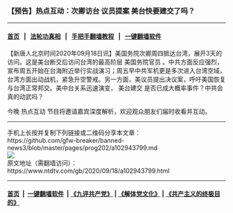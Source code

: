 ### 【预告】热点互动：次卿访台 议员提案 美台快要建交了吗？
------------------------

#### [首页](https://github.com/gfw-breaker/banned-news3/blob/master/README.md) &nbsp;&nbsp;|&nbsp;&nbsp; [法轮功真相](https://github.com/begood0513/basic/blob/master/README.md)  &nbsp;&nbsp;|&nbsp;&nbsp; [手把手翻墙教程](https://github.com/gfw-breaker/guides/wiki)  &nbsp;&nbsp;|&nbsp;&nbsp; [一键翻墙软件](https://github.com/gfw-breaker/nogfw/blob/master/README.md)  



<div><div class="post_content" itemprop="articleBody">
 <p>
  【新唐人北京时间2020年09月18日讯】美国务院次卿周四抵达台湾，展开3天的访问。这是美台断交后访问台湾的最高阶层
  <ok href="https://www.ntdtv.com/gb/美国务院官员.htm">
   美国务院官员
  </ok>
  。中共方面反应强烈，宣布周五开始在台海附近举行实战演习；周五早中共军机更是多次进入台湾空域，台湾方面出动战机，紧急升空警戒。另一方面，美议员提出决议案，呼吁美国恢复与台湾正常邦交。美中台关系迅速演变，
  <ok href="https://www.ntdtv.com/gb/美台建交.htm">
   美台建交
  </ok>
  是否已成大概率事件？中共会真的动武吗？
 </p>
 <p>
  今晚
  <ok href="https://www.ntdtv.com/gb/热点互动.htm">
   热点互动
  </ok>
  节目将邀请嘉宾深度解析，欢迎观众朋友们届时收看并互动。
 </p>
 <div class="single_ad">
 </div>
</div>
</div>
<hr/>
手机上长按并复制下列链接或二维码分享本文章：<br/>
https://github.com/gfw-breaker/banned-news3/blob/master/pages/prog202/a102943799.md <br/>
<a href='https://github.com/gfw-breaker/banned-news3/blob/master/pages/prog202/a102943799.md'><img src='https://github.com/gfw-breaker/banned-news3/blob/master/pages/prog202/a102943799.md.png'/></a> <br/>
原文地址（需翻墙访问）：https://www.ntdtv.com/gb/2020/09/18/a102943799.html


------------------------
#### [首页](https://github.com/gfw-breaker/banned-news3/blob/master/README.md) &nbsp;|&nbsp; [一键翻墙软件](https://github.com/gfw-breaker/nogfw/blob/master/README.md) &nbsp;| [《九评共产党》](https://github.com/gfw-breaker/9ping.md/blob/master/README.md#九评之一评共产党是什么) | [《解体党文化》](https://github.com/gfw-breaker/jtdwh.md/blob/master/README.md) | [《共产主义的终极目的》](https://github.com/gfw-breaker/gczydzjmd.md/blob/master/README.md)


<img src='http://gfw-breaker.win/banned-news3/pages/prog202/a102943799.md' width='0px' height='0px'/>